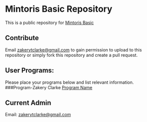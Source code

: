 # Mintoris Basic Repository

This is a public repository for  [Mintoris Basic](http://www.mintoris.com)
## Contribute
Email [zakerytclarke@gmail.com](mailto:zakerytclarke@gmail.com) to gain permission to upload to this repository or simply fork this repository and create a pull request.

## User Programs:
Please place your programs below and list relevant information.
###Program-Zakery Clarke
[Program Name](https://zakerytclarke.github.io/MintorisBasicPublic/program.bas)

## Current Admin
Email: [zakerytclarke@gmail.com](mailto:zakerytclarke@gmail.com)
